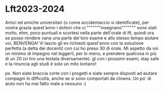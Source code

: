 # Lft2023-2024
Amici ed amiche universitari (o come accidentaccio vi identificate), per vostra grazia quest'anno i dottori che ci """""""insegnano""""""" sono stati molto, ehm, poco puntuali e scortesi nella parte dell'orale di lft, quindi ora se posso rendere vana una parte del loro esame e allo stesso tempo aiutare voi, BENVENGA!
Vi lascio gli es richiesti quest'anno con la soluzione perfetta (a detta dei docenti) con cui ho preso 30 di orale. Mi aspetto da voi un minimo di impegno nel leggerli, per lo meno, e prendere qualcosa in più di un 20 (vi tiro una testata diversamente).
gl con i prossimi esami, stay safe e la rinuncia agli studi è solo un mito lontano!

ps.
Non siate braccia corte con i progetti e siate sempre disposti ad aiutare compagni in difficoltà, anche se si sono comportati da clowns. Un po' di aiuto non ha mai fatto male a nessuno :)

